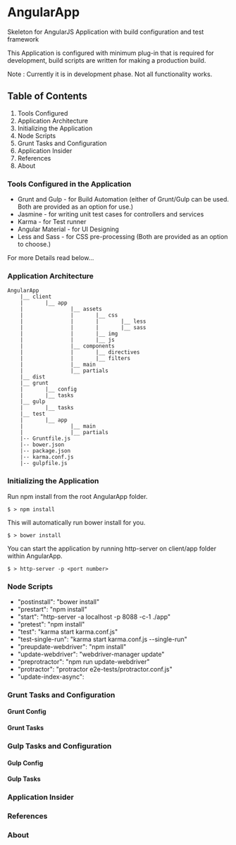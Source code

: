 # AngularApp
Skeleton for AngularJS Application with build configuration and test framework

This Application is configured with minimum plug-in that is required for development, build scripts are written for making a production build.

Note : Currently it is in development phase. Not all functionality works.

## Table of Contents
1. Tools Configured
2. Application Architecture
3. Initializing the Application
4. Node Scripts
5. Grunt Tasks and Configuration
6. Application Insider
7. References
8. About

### Tools Configured in the Application
* Grunt and Gulp - for Build Automation (either of Grunt/Gulp can be used. Both are provided as an option for use.)
* Jasmine - for writing unit test cases for controllers and services
* Karma - for Test runner
* Angular Material - for UI Designing
* Less and Sass - for CSS pre-processing (Both are provided as an option to choose.)

For more Details read below...

### Application Architecture
	AngularApp
		|__ client
		|		|__ app
		|				|__ assets
		|				|		|__ css
		|				|		|		|__ less
		|				|		|		|__ sass
		|				|		|__ img
		|				|		|__ js
		|				|__ components
		|				|		|__ directives
		|				|		|__ filters
		|				|__ main
		|				|__ partials
		|__ dist
		|__ grunt
		|		|__ config
		|		|__ tasks
		|__ gulp
		|		|__ tasks
		|__ test
		|		|__ app
		|				|__ main
		|				|__ partials
		|-- Gruntfile.js
		|-- bower.json
		|-- package.json
		|-- karma.conf.js
		|-- gulpfile.js	
		

### Initializing the Application
Run npm install from the root AngularApp folder.

	$ > npm install

This will automatically run bower install for you.

	$ > bower install

You can start the application by running http-server on client/app folder within AngularApp.

	$ > http-server -p <port number>

### Node Scripts

* "postinstall": "bower install"
* "prestart": "npm install"
* "start": "http-server -a localhost -p 8088 -c-1 ./app"
* "pretest": "npm install"
* "test": "karma start karma.conf.js"
* "test-single-run": "karma start karma.conf.js --single-run"
* "preupdate-webdriver": "npm install"
* "update-webdriver": "webdriver-manager update"
* "preprotractor": "npm run update-webdriver"
* "protractor": "protractor e2e-tests/protractor.conf.js"
* "update-index-async":

### Grunt Tasks and Configuration

#### Grunt Config


#### Grunt Tasks

### Gulp Tasks and Configuration

#### Gulp Config


#### Gulp Tasks

### Application Insider


### References


### About
